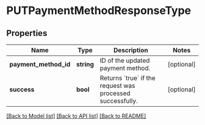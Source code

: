 # PUTPaymentMethodResponseType

## Properties
Name | Type | Description | Notes
------------ | ------------- | ------------- | -------------
**payment_method_id** | **string** | ID of the updated payment method. | [optional] 
**success** | **bool** | Returns &#x60;true&#x60; if the request was processed successfully. | [optional] 

[[Back to Model list]](../README.md#documentation-for-models) [[Back to API list]](../README.md#documentation-for-api-endpoints) [[Back to README]](../README.md)


